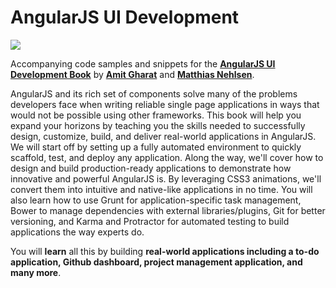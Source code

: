 AngularJS UI Development
=============================================

[<img src="https://dgdsbygo8mp3h.cloudfront.net/sites/default/files/imagecache/ppv4_main_book_cover/8472OS_AngularJS%20UI%20Development_cov.jpg"/>](https://www.packtpub.com/web-development/angularjs-ui-development)

Accompanying code samples and snippets for the **[AngularJS UI Development Book](https://www.packtpub.com/web-development/angularjs-ui-development)** by **[Amit Gharat](https://github.com/codef0rmer)** and **[Matthias Nehlsen](https://github.com/matthiasn)**.

AngularJS and its rich set of components solve many of the problems developers face when writing reliable single page applications in ways that would not be possible using other frameworks. This book will help you expand your horizons by teaching you the skills needed to successfully design, customize, build, and deliver real-world applications in AngularJS. We will start off by setting up a fully automated environment to quickly scaffold, test, and deploy any application. Along the way, we'll cover how to design and build production-ready applications to demonstrate how innovative and powerful AngularJS is. By leveraging CSS3 animations, we'll convert them into intuitive and native-like applications in no time. You will also learn how to use Grunt for application-specific task management, Bower to manage dependencies with external libraries/plugins, Git for better versioning, and Karma and Protractor for automated testing to build applications the way experts do.

You will **learn** all this by building **real-world applications including a to-do application, Github dashboard, project management application, and many more**.
